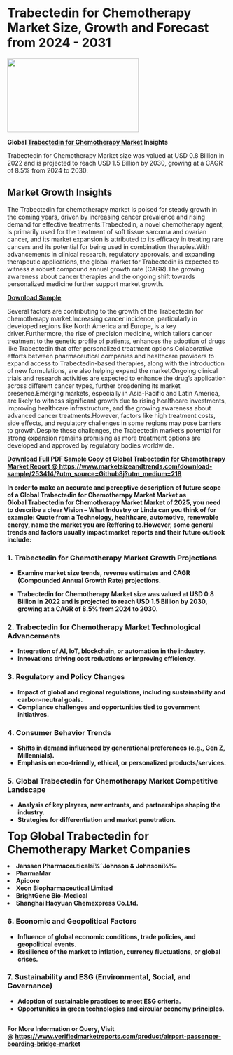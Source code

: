 <H1>Trabectedin for Chemotherapy Market Size, Growth and Forecast from 2024 - 2031</H1><img class="aligncenter size-medium wp-image-584254" src="https://thirdeyenews.in/wp-content/uploads/2024/09/Global-Market-Research-300x168.jpeg" alt="" width="300" height="168" /><p><strong>Global&nbsp;<a href="https://www.marketsizeandtrends.com/download-sample/253414/?utm_source=Github8j?utm_medium=218">Trabectedin for Chemotherapy Market</a> Insights</strong></p><p>Trabectedin for Chemotherapy Market size was valued at USD 0.8 Billion in 2022 and is projected to reach USD 1.5 Billion by 2030, growing at a CAGR of 8.5% from 2024 to 2030.</p><p><h2>Market Growth Insights</h2> <p>The Trabectedin for chemotherapy market is poised for steady growth in the coming years, driven by increasing cancer prevalence and rising demand for effective treatments.Trabectedin, a novel chemotherapy agent, is primarily used for the treatment of soft tissue sarcoma and ovarian cancer, and its market expansion is attributed to its efficacy in treating rare cancers and its potential for being used in combination therapies.With advancements in clinical research, regulatory approvals, and expanding therapeutic applications, the global market for Trabectedin is expected to witness a robust compound annual growth rate (CAGR).The growing awareness about cancer therapies and the ongoing shift towards personalized medicine further support market growth.</p> <p><strong><a href="#">Download Sample</a></strong></p> <p>Several factors are contributing to the growth of the Trabectedin for chemotherapy market.Increasing cancer incidence, particularly in developed regions like North America and Europe, is a key driver.Furthermore, the rise of precision medicine, which tailors cancer treatment to the genetic profile of patients, enhances the adoption of drugs like Trabectedin that offer personalized treatment options.Collaborative efforts between pharmaceutical companies and healthcare providers to expand access to Trabectedin-based therapies, along with the introduction of new formulations, are also helping expand the market.Ongoing clinical trials and research activities are expected to enhance the drug’s application across different cancer types, further broadening its market presence.Emerging markets, especially in Asia-Pacific and Latin America, are likely to witness significant growth due to rising healthcare investments, improving healthcare infrastructure, and the growing awareness about advanced cancer treatments.However, factors like high treatment costs, side effects, and regulatory challenges in some regions may pose barriers to growth.Despite these challenges, the Trabectedin market’s potential for strong expansion remains promising as more treatment options are developed and approved by regulatory bodies worldwide.</p> <p><strong><a href="#"></p><p><span class=""><strong>Download Full PDF Sample Copy of Global Trabectedin for Chemotherapy Market Report</strong> @ <a href="https://www.marketsizeandtrends.com/download-sample/253414/?utm_source=Github8j?utm_medium=218" target="_blank">https://www.marketsizeandtrends.com/download-sample/253414/?utm_source=Github8j?utm_medium=218</a></span></p><p>In order to make an accurate and perceptive description of future scope of a Global&nbsp;Trabectedin for Chemotherapy Market Market as Global&nbsp;Trabectedin for Chemotherapy Market Market of 2025, you need to describe a clear Vision &ndash; What Industry or Linda can you think of for example: Quote from a Technology, healthcare, automotive, renewable energy, name the market you are Reffering to.However, some general trends and factors usually impact market reports and their future outlook include:</p><h3>1.&nbsp;<strong>Trabectedin for Chemotherapy Market Growth Projections</strong></h3><ul><li>Examine market size trends, revenue estimates and CAGR (Compounded Annual Growth Rate) projections.</li><li><p>Trabectedin for Chemotherapy Market size was valued at USD 0.8 Billion in 2022 and is projected to reach USD 1.5 Billion by 2030, growing at a CAGR of 8.5% from 2024 to 2030.</p></li></ul><h3>2.&nbsp;<strong>Trabectedin for Chemotherapy Market Technological Advancements</strong></h3><ul><li>Integration of AI, IoT, blockchain, or automation in the industry.</li><li>Innovations driving cost reductions or improving efficiency.</li></ul><h3>3.&nbsp;<strong>Regulatory and Policy Changes</strong></h3><ul><li>Impact of global and regional regulations, including sustainability and carbon-neutral goals.</li><li>Compliance challenges and opportunities tied to government initiatives.</li></ul><h3>4.&nbsp;<strong>Consumer Behavior Trends</strong></h3><ul><li>Shifts in demand influenced by generational preferences (e.g., Gen Z, Millennials).</li><li>Emphasis on eco-friendly, ethical, or personalized products/services.</li></ul><h3>5.&nbsp;<strong>Global Trabectedin for Chemotherapy Market Competitive Landscape</strong></h3><ul><li>Analysis of key players, new entrants, and partnerships shaping the industry.</li><li>Strategies for differentiation and market penetration.</li></ul><p data-pm-slice="1 1 []"><span style="color: inherit; font-family: inherit; font-size: 25px;">Top Global Trabectedin for Chemotherapy Market Companies</span></p><div class="" data-test-id=""><p><li>Janssen Pharmaceuticalsï¼ˆJohnson & Johnsonï¼‰</li><li> PharmaMar</li><li> Apicore</li><li> Xeon Biopharmaceutical Limited</li><li> BrightGene Bio-Medical</li><li> Shanghai Haoyuan Chemexpress Co.Ltd.</li></p></div><h3>6.&nbsp;<strong>Economic and Geopolitical Factors</strong></h3><ul><li>Influence of global economic conditions, trade policies, and geopolitical events.</li><li>Resilience of the market to inflation, currency fluctuations, or global crises.</li></ul><h3>7.&nbsp;<strong>Sustainability and ESG (Environmental, Social, and Governance)</strong></h3><ul><li>Adoption of sustainable practices to meet ESG criteria.</li><li>Opportunities in green technologies and circular economy principles.</li></ul><h2><strong style="font-size: 14px;">For More Information or Query, Visit @&nbsp;</strong><a style="background-color: #ffffff; font-size: 14px;" href="https://www.marketsizeandtrends.com/report/trabectedin-for-chemotherapy-market/" target="_blank">https://www.verifiedmarketreports.com/product/airport-passenger-boarding-bridge-market</a></h2>